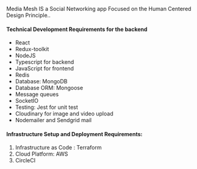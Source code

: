 Media Mesh
IS a Social Networking app Focused on the Human Centered Design Principle.. 

#### Technical Development Requirements for the backend

<ul>
  <li>React</li>
  <li>Redux-toolkit</li>
  <li>NodeJS</li>
  <li>Typescript for backend</li>
  <li>JavaScript for frontend</li>
  <li>Redis</li>
  <li>Database: MongoDB</li>
  <li>Database ORM: Mongoose</li>
  <li>Message queues</li>
  <li>SocketIO</li>
  <li>Testing: Jest for unit test</li>
  <li>Cloudinary for image and video upload</li>
  <li>Nodemailer and Sendgrid mail</li>
</ul>

#### Infrastructure Setup and Deployment Requirements:
<ol>
  <li>Infrastructure as Code : Terraform</li>
  <li>Cloud Platform: AWS</li>
  <li>CircleCI</li>
</ol>






